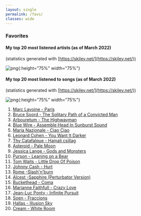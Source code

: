 ```yaml
---
layout: single
permalink: /favs/
classes: wide
---
```


### Favorites

#### My top 20 most listened artists (as of March 2022)

(statistics generated with [https://skiley.net/](https://skiley.net/))

![png]({{site.url}}/assets/images/favs/top24_artists.png){:height="75%" width="75%"}

#### My top 20 most listened to songs (as of March 2022)

(statistics generated with [https://skiley.net/](https://skiley.net/))

![png]({{site.url}}/assets/images/favs/top24_songs.png){:height="75%" width="75%"}

1. [Marc Lavoine - Paris](https://www.youtube.com/watch?v=AUJH8WJFNuw)
2. [Bruce Soord - The Solitary Path of a Convicted Man](https://www.youtube.com/watch?v=3yTqsLnYreQ)
3. [Arbouretum - The Highwayman](https://www.youtube.com/watch?v=P1tPWhYZkQo)
4. [Blue Wire - Assemble Head In Sunburst Sound](https://www.youtube.com/watch?v=6LxrlFhiJoI)
5. [Maria Nazionale - Ciao Ciao](https://www.youtube.com/watch?v=Az78mR4fl5I)
6. [Leonard Cohen - You Want It Darker](https://www.youtube.com/watch?v=v0nmHymgM7Y)
7. [Thy Catafalque - Hajnali csillag](https://www.youtube.com/watch?v=iWEF-rSQAh8)
8. [Asteroid - Pale Moon](https://www.youtube.com/watch?v=zC2FJ8dYnOI)
9. [Jessica Lange - Gods and Monsters](https://www.youtube.com/watch?v=5ecVtUZ-nlM)
10. [Purson - Leaning on a Bear](https://www.youtube.com/watch?v=jTuC5BiSZqM)
11. [Tom Waits - Little Drop Of Poison](https://www.youtube.com/watch?v=_VgL_gbz3xs)
12. [Johnny Cash - Hurt](https://www.youtube.com/watch?v=8AHCfZTRGiI)
13. [Rome -Slash'n'burn](https://www.youtube.com/watch?v=TeXvAaOj_8k)
14. [Alcest -Sapphire (Perturbator Version)](https://www.youtube.com/watch?v=A9yJq1tpTyM)
15. [Buckethead - Coma](https://www.youtube.com/watch?v=QDckYHHImws)
16. [Marianne Faithfull - Crazy Love](https://www.youtube.com/watch?v=2kc49W142Sc)
17. [Jean-Luc Ponty - Infinite Pursuit](https://www.youtube.com/watch?v=Wxp1q814HQs)
18. [Soen - Fraccions](https://www.youtube.com/watch?v=DEJt4_8sW30)
19. [Hallas - Illusion Sky](https://www.youtube.com/watch?v=DkvyTnm7ibQ)
20. [Cream - White Room](https://www.youtube.com/watch?v=xGxhECBbw08)




